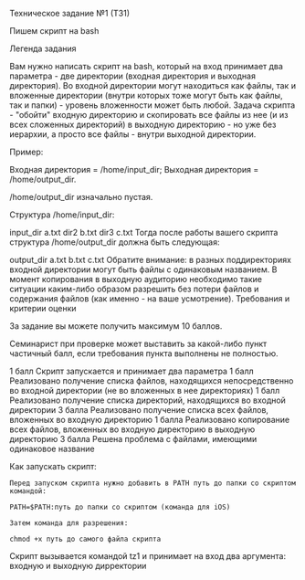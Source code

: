 Техническое задание №1 (ТЗ1)

Пишем скрипт на bash

Легенда задания

Вам нужно написать скрипт на bash, который на вход принимает два параметра - две директории (входная директория и выходная директория). Во входной директории могут находиться как файлы, так и вложенные директории (внутри которых тоже могут быть как файлы, так и папки) - уровень вложенности может быть любой. Задача скрипта - "обойти" входную директорию и скопировать все файлы из нее (и из всех сложенных директорий) в выходную директорию - но уже без иерархии, а просто все файлы - внутри выходной директории.

Пример:

Входная директория = /home/input_dir; Выходная директория = /home/output_dir.

/home/output_dir изначально пустая.

Структура /home/input_dir:

input_dir
	a.txt
	dir2
		b.txt
	dir3
		c.txt
Тогда после работы вашего скрипта структура /home/output_dir должна быть следующая:

output_dir
	a.txt
	b.txt
	c.txt
Обратите внимание: в разных поддиректориях входной директории могут быть файлы с одинаковым названием. В момент копирования в выходную аудиторию необходимо такие ситуации каким-либо образом разрешить без потери файлов и содержания файлов (как именно - на ваше усмотрение).
Требования и критерии оценки

За задание вы можете получить максимум 10 баллов.

Семинарист при проверке может выставить за какой-либо пункт частичный балл, если требования пункта выполнены не полностью.

1 балл Скрипт запускается и принимает два параметра
1 балл Реализовано получение списка файлов, находящихся непосредственно во входной директории (не во вложенных в нее директориях)
1 балл Реализовано получение списка директорий, находящихся во входной директории
3 балла Реализовано получение списка всех файлов, вложенных во входную директорию
1 балла Реализовано копирование всех файлов, вложенных во входную директорию в выходную директорию
3 балла Решена проблема с файлами, имеющими одинаковое название

Как запускать скрипт:

	Перед запуском скрипта нужно добавить в PATH путь до папки со скриптом командой:
 
	PATH=$PATH:путь до папки со скриптом (команда для iOS)
 
	Затем команда для разрешения:
 
	chmod +x путь до самого файла скрипта
 
Скрипт вызывается командой tz1 и принимает на вход два аргумента: входную и выходную дирректории
